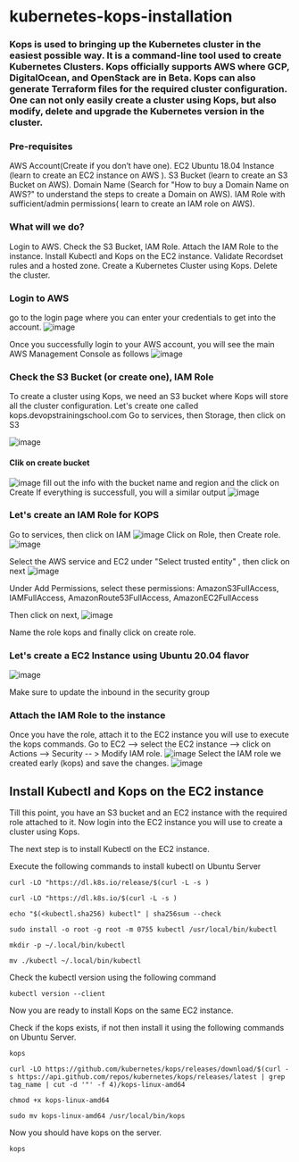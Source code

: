 # kubernetes-kops-installation

### Kops is used to bringing up the Kubernetes cluster in the easiest possible way. It is a command-line tool used to create Kubernetes Clusters. Kops officially supports AWS where GCP, DigitalOcean, and OpenStack are in Beta. Kops can also generate Terraform files for the required cluster configuration. One can not only easily create a cluster using Kops, but also modify, delete and upgrade the Kubernetes version in the cluster.
### Pre-requisites
AWS Account(Create if you don’t have one).
EC2 Ubuntu 18.04 Instance (learn to create an EC2 instance on AWS ).
S3 Bucket (learn to create an S3 Bucket on AWS).
Domain Name (Search for "How to buy a Domain Name on AWS?" to understand the steps to create a Domain on AWS).
IAM Role with sufficient/admin permissions( learn to create an IAM role on AWS).

### What will we do?
Login to AWS.
Check the S3 Bucket, IAM Role.
Attach the IAM Role to the instance.
Install Kubectl and Kops on the EC2 instance.
Validate  Recordset rules and a hosted zone.
Create a Kubernetes Cluster using Kops.
Delete the cluster.
### Login to AWS
go to the login page where you can enter your credentials to get into the account.
![image](https://user-images.githubusercontent.com/107158398/180991166-7671111f-af9a-49ae-93ff-0f6b1b3971be.png)


Once you successfully login to your AWS account, you will see the main AWS Management Console as follows
![image](https://user-images.githubusercontent.com/107158398/180991448-34665260-3d1a-4db3-a11e-d15e94218609.png)

### Check the S3 Bucket (or create one), IAM Role
To create a cluster using Kops, we need an S3 bucket where Kops will store all the cluster configuration.
Let's create one called kops.devopstrainingschool.com
Go to services, then Storage, then click on S3

![image](https://user-images.githubusercontent.com/107158398/180992787-17bbbb4c-e00d-4e93-bc89-9484973e2137.png)

#### Clik on create bucket
![image](https://user-images.githubusercontent.com/107158398/180993491-c8fd8553-7bcc-4296-8256-ca87ddc4950e.png)
fill out the info with the bucket name and region and the click on Create
If everything is successfull, you will a similar output
![image](https://user-images.githubusercontent.com/107158398/180993991-8b176296-2cd5-42ee-bcf2-8763694e3efd.png)

### Let's create an IAM Role for KOPS
Go to services, then click on IAM 
![image](https://user-images.githubusercontent.com/107158398/180994933-a13bd077-82cf-4c01-9150-383647f1ec16.png)
Click on Role, then Create role.
![image](https://user-images.githubusercontent.com/107158398/180995218-f797895e-933a-48e4-9ab5-4c267e7a7387.png)

Select the  AWS service and EC2 under "Select trusted entity" , then click on next
![image](https://user-images.githubusercontent.com/107158398/180995564-a8ab3120-3a90-4595-ac5e-9a1630bf4dcb.png)

Under Add Permissions, select these permissions:
AmazonS3FullAccess, 
IAMFullAccess, 
AmazonRoute53FullAccess,
AmazonEC2FullAccess

Then click on next,
![image](https://user-images.githubusercontent.com/107158398/180996681-ce17a559-df80-4289-b431-bf1a120f11a6.png)


Name the role kops and finally click on create role.
### Let's create a EC2 Instance using Ubuntu 20.04 flavor
![image](https://user-images.githubusercontent.com/107158398/180997566-17c88886-ccac-44b6-be42-ab8adcf16aa2.png)

Make sure to update the inbound in the security group
### Attach the IAM Role to the instance
Once you have the role, attach it to the EC2 instance you will use to execute the kops commands. Go to EC2 --> select the EC2 instance --> click on Actions --> Security -- > Modify IAM role.
![image](https://user-images.githubusercontent.com/107158398/180998369-711f12ae-881d-4455-b640-9c07003f7777.png)
Select the  IAM role we created early (kops) and save the changes.
![image](https://user-images.githubusercontent.com/107158398/180998795-9b94c7bc-ef74-4cc4-9375-ddb5641ac4a0.png)


## Install Kubectl and Kops on the EC2 instance
Till this point, you have an S3 bucket and an EC2 instance with the required role attached to it. Now login into the EC2 instance you will use to create a cluster using Kops.

The next step is to install Kubectl on the EC2 instance.

Execute the following commands to install kubectl on Ubuntu Server

```
curl -LO "https://dl.k8s.io/release/$(curl -L -s )
```
```
curl -LO "https://dl.k8s.io/$(curl -L -s )
```
```
echo "$(<kubectl.sha256) kubectl" | sha256sum --check
```
```
sudo install -o root -g root -m 0755 kubectl /usr/local/bin/kubectl
```
```
mkdir -p ~/.local/bin/kubectl
```
```
mv ./kubectl ~/.local/bin/kubectl
```
Check the kubectl version using the following command
```
kubectl version --client
```
Now you are ready to install Kops on the same EC2 instance.

Check if the kops exists, if not then install it using the following commands on Ubuntu Server.
```
kops
```
```
curl -LO https://github.com/kubernetes/kops/releases/download/$(curl -s https://api.github.com/repos/kubernetes/kops/releases/latest | grep tag_name | cut -d '"' -f 4)/kops-linux-amd64
```
```
chmod +x kops-linux-amd64
```
```
sudo mv kops-linux-amd64 /usr/local/bin/kops
```
Now you should have kops on the server.
```
kops
```


